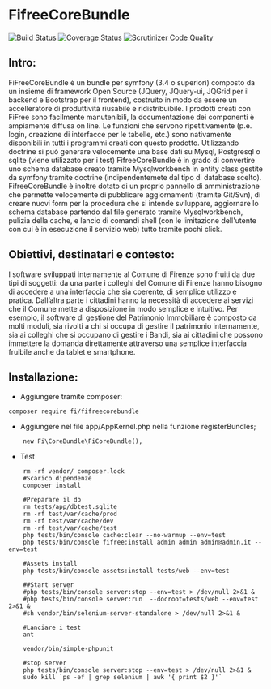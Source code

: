 FifreeCoreBundle
=============
[![Build Status](https://travis-ci.org/ComuneFI/FifreeCoreBundle.svg?branch=master)](https://travis-ci.org/ComuneFI/FifreeCoreBundle)
[![Coverage Status](https://coveralls.io/repos/github/ComuneFI/FifreeCoreBundle/badge.svg?branch=master)](https://coveralls.io/github/ComuneFI/FifreeCoreBundle?branch=master)
[![Scrutinizer Code Quality](https://scrutinizer-ci.com/g/ComuneFI/FifreeCoreBundle/badges/quality-score.png?b=master)](https://scrutinizer-ci.com/g/ComuneFI/FifreeCoreBundle/?branch=master)

Intro:
-------------
FiFreeCoreBundle è un bundle per symfony (3.4 o superiori) composto da un insieme di framework Open Source (JQuery, JQuery-ui, JQGrid per il backend e Bootstrap per il frontend), costruito in modo da essere un accelleratore di produttività riusabile e ridistribuibile.
I prodotti creati con FiFree sono facilmente manutenibili, la documentazione dei componenti è ampiamente diffusa on line.
Le funzioni che servono ripetitivamente (p.e. login, creazione di interfacce per le tabelle, etc.) sono nativamente disponibili in tutti i programmi creati con questo prodotto.
Utilizzando doctrine si può generare velocemente una base dati su Mysql, Postgresql o sqlite (viene utilizzato per i test)
FifreeCoreBundle è in grado di convertire uno schema database creato tramite Mysqlworkbench in entity class gestite da symfony tramite doctrine (indipendentemete dal tipo di database scelto).
FifreeCoreBundle è inoltre dotato di un proprio pannello di amministrazione che permette velocemente di pubblicare aggiornamenti (tramite Git/Svn), di creare nuovi form per la procedura che si intende sviluppare, aggiornare lo schema database partendo dal file generato tramite Mysqlworkbench, pulizia della cache, e lancio di comandi shell (con le limitazione dell'utente con cui è in esecuzione il servizio web) tutto tramite pochi click.

Obiettivi, destinatari e contesto: 
-------------
I software sviluppati internamente al Comune di Firenze sono fruiti da due tipi di soggetti: da una parte i colleghi del Comune di Firenze hanno bisogno di accedere a una interfaccia che sia coerente, di semplice utilizzo e pratica. 
Dall’altra parte i cittadini hanno la necessità di accedere ai servizi che il Comune mette a disposizione in modo semplice e intuitivo. 
Per esempio, il software di gestione del Patrimonio Immobiliare è composto da molti moduli, sia rivolti a chi si occupa di gestire il patrimonio internamente, sia ai colleghi che si occupano di gestire i Bandi, sia ai cittadini che possono immettere la domanda direttamente attraverso una semplice interfaccia fruibile anche da tablet e smartphone. 

Installazione:
-------------

- Aggiungere tramite composer:
```
composer require fi/fifreecorebundle
```
- Aggiungere nel file app/AppKernel.php nella funzione registerBundles;
```
    new Fi\CoreBundle\FiCoreBundle(),
```

- Test

```
    rm -rf vendor/ composer.lock
    #Scarico dipendenze
    composer install

    #Preparare il db
    rm tests/app/dbtest.sqlite
    rm -rf test/var/cache/prod
    rm -rf test/var/cache/dev
    rm -rf test/var/cache/test
    php tests/bin/console cache:clear --no-warmup --env=test
    php tests/bin/console fifree:install admin admin admin@admin.it --env=test

    #Assets install
    php tests/bin/console assets:install tests/web --env=test

    ##Start server
    #php tests/bin/console server:stop --env=test > /dev/null 2>&1 &
    #php tests/bin/console server:run  --docroot=tests/web --env=test 2>&1 &
    #sh vendor/bin/selenium-server-standalone > /dev/null 2>&1 &

    #Lanciare i test
    ant

    vendor/bin/simple-phpunit

    #stop server
    php tests/bin/console server:stop --env=test > /dev/null 2>&1 &
    sudo kill `ps -ef | grep selenium | awk '{ print $2 }'`
   
```

